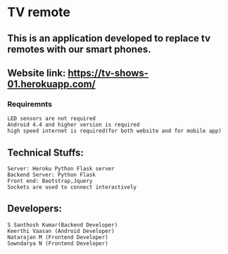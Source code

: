 # TV remote

## This is an application developed to replace tv remotes with our smart phones.

## Website link: https://tv-shows-01.herokuapp.com/

### Requiremnts

	LED sensors are not required
	Android 4.4 and higher version is required
	high speed internet is required(for both website and for mobile app)  

## Technical Stuffs:

	Server: Heroku Python Flask server
	Backend Server: Python Flask
	Front end: Bootstrap,Jquery
	Sockets are used to connect interactively

## Developers:

	S Santhosh Kumar(Backend Developer)
	Keerthi Vaasan (Android Developer)
	Natarajan M	(Frontend Developer)
	Sowndarya N	(Frontend Developer)